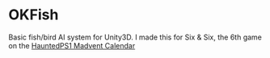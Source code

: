 # OKFish
Basic fish/bird AI system for Unity3D. I made this for Six & Six, the 6th game on the [HauntedPS1 Madvent Calendar](https://hauntedps1.itch.io/madvent2020)
